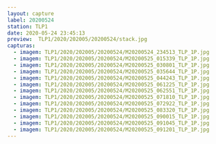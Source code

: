```yaml
---
layout: capture
label: 20200524
station: TLP1
date: 2020-05-24 23:45:13
preview:  TLP1/2020/202005/20200524/stack.jpg
capturas:
  - imagem: TLP1/2020/202005/20200524/M20200524_234513_TLP_1P.jpg
  - imagem: TLP1/2020/202005/20200524/M20200525_015339_TLP_1P.jpg
  - imagem: TLP1/2020/202005/20200524/M20200525_030801_TLP_1P.jpg
  - imagem: TLP1/2020/202005/20200524/M20200525_035644_TLP_1P.jpg
  - imagem: TLP1/2020/202005/20200524/M20200525_044243_TLP_1P.jpg
  - imagem: TLP1/2020/202005/20200524/M20200525_061225_TLP_1P.jpg
  - imagem: TLP1/2020/202005/20200524/M20200525_062551_TLP_1P.jpg
  - imagem: TLP1/2020/202005/20200524/M20200525_071810_TLP_1P.jpg
  - imagem: TLP1/2020/202005/20200524/M20200525_072922_TLP_1P.jpg
  - imagem: TLP1/2020/202005/20200524/M20200525_083320_TLP_1P.jpg
  - imagem: TLP1/2020/202005/20200524/M20200525_090015_TLP_1P.jpg
  - imagem: TLP1/2020/202005/20200524/M20200525_091045_TLP_1P.jpg
  - imagem: TLP1/2020/202005/20200524/M20200525_091201_TLP_1P.jpg
---
```

